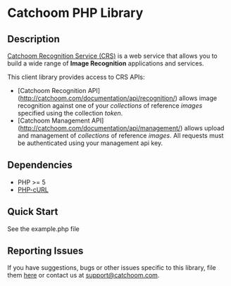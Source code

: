 # Catchoom PHP Library


## Description

[Catchoom Recognition Service (CRS)](https://crs.catchoom.com/) is a web service
that allows you to build a wide range of __Image Recognition__ applications
and services.

This client library provides access to CRS APIs:
- [Catchoom Recognition API]
(http://catchoom.com/documentation/api/recognition/)
  allows image recognition against one of your _collections_ of reference
  _images_ specified using the collection _token_.
- [Catchoom Management API]
(http://catchoom.com/documentation/api/management/)
  allows upload and management of _collections_ of reference _images_.
  All requests must be authenticated using your management api key.


## Dependencies

- PHP >= 5
- [PHP-cURL](http://php.net/manual/es/book.curl.php)

## Quick Start

See the example.php file

## Reporting Issues

If you have suggestions, bugs or other issues specific to this library, file
them [here](https://github.com/Catchoom/catchoom-php/issues) or contact us
at [support@catchoom.com](mailto:support@catchoom.com).
